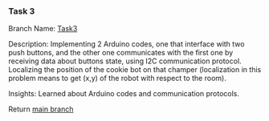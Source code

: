 ### Task 3 <a name="Task3"></a>

Branch Name: [Task3](../../tree/Task3)

Description: Implementing 2 Arduino codes, one that interface with two push buttons, and the other one communicates with the first one by receiving data about buttons state, using I2C communication protocol. Localizing the position of the cookie bot on that champer (localization in this problem means to get (x,y) of the robot with respect to the room).

Insights: Learned about Arduino codes and communication protocols.

Return [main branch](../../tree/main)
